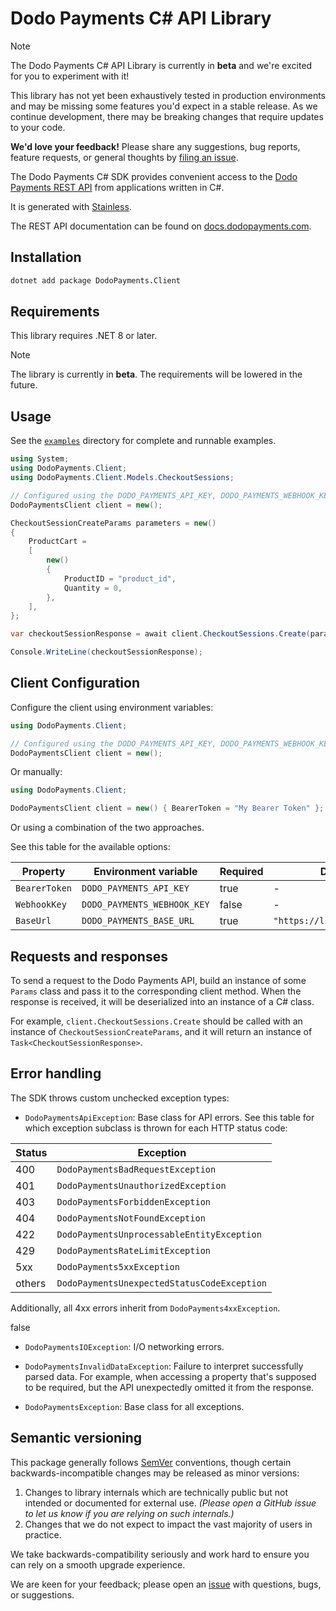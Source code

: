 # Dodo Payments C# API Library

> [!NOTE]
> The Dodo Payments C# API Library is currently in **beta** and we're excited for you to experiment with it!
>
> This library has not yet been exhaustively tested in production environments and may be missing some features you'd expect in a stable release. As we continue development, there may be breaking changes that require updates to your code.
>
> **We'd love your feedback!** Please share any suggestions, bug reports, feature requests, or general thoughts by [filing an issue](https://www.github.com/dodopayments/dodopayments-csharp/issues/new).

The Dodo Payments C# SDK provides convenient access to the [Dodo Payments REST API](https://docs.dodopayments.com/api-reference/introduction) from applications written in C#.

It is generated with [Stainless](https://www.stainless.com/).

The REST API documentation can be found on [docs.dodopayments.com](https://docs.dodopayments.com/api-reference/introduction).

## Installation

```bash
dotnet add package DodoPayments.Client
```

## Requirements

This library requires .NET 8 or later.

> [!NOTE]
> The library is currently in **beta**. The requirements will be lowered in the future.

## Usage

See the [`examples`](examples) directory for complete and runnable examples.

```csharp
using System;
using DodoPayments.Client;
using DodoPayments.Client.Models.CheckoutSessions;

// Configured using the DODO_PAYMENTS_API_KEY, DODO_PAYMENTS_WEBHOOK_KEY and DODO_PAYMENTS_BASE_URL environment variables
DodoPaymentsClient client = new();

CheckoutSessionCreateParams parameters = new()
{
    ProductCart =
    [
        new()
        {
            ProductID = "product_id",
            Quantity = 0,
        },
    ],
};

var checkoutSessionResponse = await client.CheckoutSessions.Create(parameters);

Console.WriteLine(checkoutSessionResponse);
```

## Client Configuration

Configure the client using environment variables:

```csharp
using DodoPayments.Client;

// Configured using the DODO_PAYMENTS_API_KEY, DODO_PAYMENTS_WEBHOOK_KEY and DODO_PAYMENTS_BASE_URL environment variables
DodoPaymentsClient client = new();
```

Or manually:

```csharp
using DodoPayments.Client;

DodoPaymentsClient client = new() { BearerToken = "My Bearer Token" };
```

Or using a combination of the two approaches.

See this table for the available options:

| Property      | Environment variable        | Required | Default value                     |
| ------------- | --------------------------- | -------- | --------------------------------- |
| `BearerToken` | `DODO_PAYMENTS_API_KEY`     | true     | -                                 |
| `WebhookKey`  | `DODO_PAYMENTS_WEBHOOK_KEY` | false    | -                                 |
| `BaseUrl`     | `DODO_PAYMENTS_BASE_URL`    | true     | `"https://live.dodopayments.com"` |

## Requests and responses

To send a request to the Dodo Payments API, build an instance of some `Params` class and pass it to the corresponding client method. When the response is received, it will be deserialized into an instance of a C# class.

For example, `client.CheckoutSessions.Create` should be called with an instance of `CheckoutSessionCreateParams`, and it will return an instance of `Task<CheckoutSessionResponse>`.

## Error handling

The SDK throws custom unchecked exception types:

- `DodoPaymentsApiException`: Base class for API errors. See this table for which exception subclass is thrown for each HTTP status code:

| Status | Exception                                   |
| ------ | ------------------------------------------- |
| 400    | `DodoPaymentsBadRequestException`           |
| 401    | `DodoPaymentsUnauthorizedException`         |
| 403    | `DodoPaymentsForbiddenException`            |
| 404    | `DodoPaymentsNotFoundException`             |
| 422    | `DodoPaymentsUnprocessableEntityException`  |
| 429    | `DodoPaymentsRateLimitException`            |
| 5xx    | `DodoPayments5xxException`                  |
| others | `DodoPaymentsUnexpectedStatusCodeException` |

Additionally, all 4xx errors inherit from `DodoPayments4xxException`.

false

- `DodoPaymentsIOException`: I/O networking errors.

- `DodoPaymentsInvalidDataException`: Failure to interpret successfully parsed data. For example, when accessing a property that's supposed to be required, but the API unexpectedly omitted it from the response.

- `DodoPaymentsException`: Base class for all exceptions.

## Semantic versioning

This package generally follows [SemVer](https://semver.org/spec/v2.0.0.html) conventions, though certain backwards-incompatible changes may be released as minor versions:

1. Changes to library internals which are technically public but not intended or documented for external use. _(Please open a GitHub issue to let us know if you are relying on such internals.)_
2. Changes that we do not expect to impact the vast majority of users in practice.

We take backwards-compatibility seriously and work hard to ensure you can rely on a smooth upgrade experience.

We are keen for your feedback; please open an [issue](https://www.github.com/dodopayments/dodopayments-csharp/issues) with questions, bugs, or suggestions.
